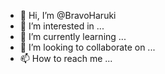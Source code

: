 - 👋 Hi, I’m @BravoHaruki
- 👀 I’m interested in ...
- 🌱 I’m currently learning ...
- 💞️ I’m looking to collaborate on ...
- 📫 How to reach me ...

<!---
BravoHaruki/BravoHaruki is a ✨ special ✨ repository because its `README.md` (this file) appears on your GitHub profile.
You can click the Preview link to take a look at your changes.
--->
